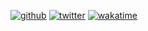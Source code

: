 [![github](https://img.shields.io/github/followers/droxey?logo=github&style=plastic)](https://github.com/droxey?tab=followers)
[![twitter](https://img.shields.io/twitter/follow/droxey?label=followers&logo=twitter&color=%23007ec6&style=plastic)](https://twitter.com/droxey)
[![wakatime](https://wakatime.com/badge/user/fc0b994f-1296-4c11-84d2-ef002f08d9be.svg)](https://wakatime.com/@fc0b994f-1296-4c11-84d2-ef002f08d9be)
